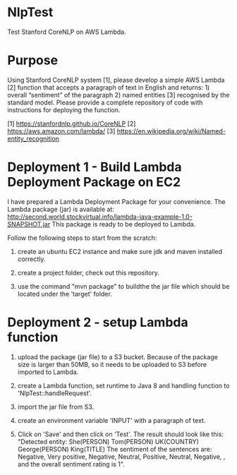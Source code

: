 # NlpTest

Test Stanford CoreNLP on AWS Lambda. 

# Purpose

Using Stanford CoreNLP system [1], please develop a simple AWS Lambda [2] function that accepts a paragraph of text in English and returns: 1) overall “sentiment” of the paragraph 2) named entities [3] recognised by the standard model. Please provide a complete repository of code with instructions for deploying the function. 

[1] https://stanfordnlp.github.io/CoreNLP
[2] https://aws.amazon.com/lambda/
[3] https://en.wikipedia.org/wiki/Named-entity_recognition

# Deployment 1 - Build Lambda Deployment Package on EC2  

I have prepared a Lambda Deployment Package for your convenience. The Lambda package (jar) is available at: http://second.world.stockvirtual.info/lambda-java-example-1.0-SNAPSHOT.jar 
This package is ready to be deployed to Lambda.

Follow the following steps to start from the scratch: 

1. create an ubuntu EC2 instance and make sure jdk and maven installed correctly.  

2. create a project folder, check out this repository. 

3. use the command "mvn package" to buildthe the jar file which should be located under the 'target' folder.

# Deployment 2 - setup Lambda function 

1. upload the package (jar file) to a S3 bucket. Because of the package size is larger than 50MB, so it needs to be uploaded to S3 before imported to Lambda.

2. create a Lambda function, set runtime to Java 8 and handling function to 'NlpTest::handleRequest'. 

3. import the jar file from S3. 

4. create an environment variable 'INPUT' with a paragraph of text. 

5. Click on 'Save' and then click on 'Test'. The result should look like this:
"Detected entity:  She(PERSON)  Tom(PERSON)  UK(COUNTRY)  George(PERSON)  King(TITLE) The sentiment of the sentences are: Negative, Very positive, Negative, Neutral, Positive, Neutral, Negative, , and the overall sentiment rating is 1".





